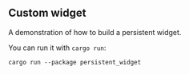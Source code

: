 ## Custom widget

A demonstration of how to build a persistent widget.

You can run it with `cargo run`:
```
cargo run --package persistent_widget
```

[`main`]: src/main.rs
